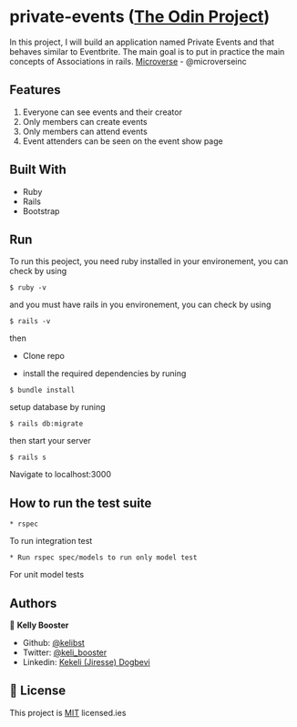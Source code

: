 # private-events ([The Odin Project](https://www.theodinproject.com/courses/ruby-on-rails/lessons/associations))

In this project, I will build an application named Private Events and that behaves similar to Eventbrite. The main goal is to put in practice the main concepts of Associations in rails. [Microverse](https:www.microverse.org/) - @microverseinc



## Features

1. Everyone can see events and their creator
2. Only members can create events
3. Only members can attend events
4. Event attenders can be seen on the event show page



## Built With

- Ruby 
- Rails
- Bootstrap

## Run

To run this peoject, you need ruby installed in your environement, you can check by using 
```
$ ruby -v
````
and you must have rails in you environement, you can check by using 

```
$ rails -v
````
then 

- Clone repo

- install the required dependencies by runing 

```
$ bundle install
````
setup database by runing 
```
$ rails db:migrate
````

then start your server 

```
$ rails s
````
Navigate to localhost:3000
 
## How to run the test suite
```
* rspec
```
To run integration test
```
* Run rspec spec/models to run only model test
```
For unit model tests
## Authors

👤 **Kelly Booster**




- Github: [@kelibst](https://github.com/kelibst)
- Twitter: [@keli_booster](https://twitter.com/keli_booster)
- Linkedin: [Kekeli (Jiresse) Dogbevi
](https://www.linkedin.com/in/kekeli-dogbevi-958272108/)



## 📝 License

This project is [MIT](https://opensource.org/licenses/MIT) licensed.ies


